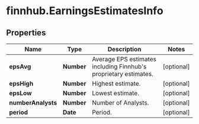 # finnhub.EarningsEstimatesInfo

## Properties

Name | Type | Description | Notes
------------ | ------------- | ------------- | -------------
**epsAvg** | **Number** | Average EPS estimates including Finnhub&#39;s proprietary estimates. | [optional] 
**epsHigh** | **Number** | Highest estimate. | [optional] 
**epsLow** | **Number** | Lowest estimate. | [optional] 
**numberAnalysts** | **Number** | Number of Analysts. | [optional] 
**period** | **Date** | Period. | [optional] 



